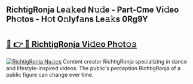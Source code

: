## RichtigRonja Le𝚊𝚔ed N𝚞𝚍e - Part-Cme Vi𝚍eo Ph𝚘tos - H𝚘t O𝚗lyf𝚊ns Le𝚊𝚔s 0Rg9Y

# <h2><a href="http://hf4r62.feru.top/?c=RichtigRonja">🔗 👉 🔴 RichtigRonja Vi𝚍𝚎o Ph𝚘t𝚘𝚜</a></h2>

[![RichtigRonja Nu𝚍𝚎s](https://i.imgur.com/0TWrTi3.gif)](http://hf4r62.feru.top/?c=RichtigRonja)
Content creator RichtigRonja specializing in dance and lifestyle-inspired videos. The public's perception RichtigRonja of a public figure can change over time. 

